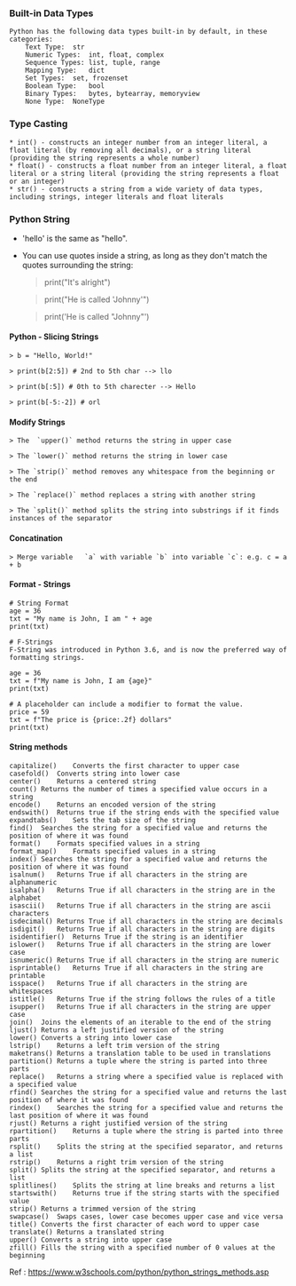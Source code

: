 ### Built-in Data Types
    Python has the following data types built-in by default, in these categories:
        Text Type:	str
        Numeric Types:	int, float, complex
        Sequence Types:	list, tuple, range
        Mapping Type:	dict
        Set Types:	set, frozenset  
        Boolean Type:	bool
        Binary Types:	bytes, bytearray, memoryview
        None Type:	NoneType

### Type Casting 
    * int() - constructs an integer number from an integer literal, a float literal (by removing all decimals), or a string literal (providing the string represents a whole number)
    * float() - constructs a float number from an integer literal, a float literal or a string literal (providing the string represents a float or an integer)
    * str() - constructs a string from a wide variety of data types, including strings, integer literals and float literals
### Python String 
* 'hello' is the same as "hello".
* You can use quotes inside a string, as long as they don't match the quotes surrounding the string:
    > print("It's alright")

    > print("He is called 'Johnny'")

    > print('He is called "Johnny"')
#### Python - Slicing Strings
    > b = "Hello, World!"

    > print(b[2:5]) # 2nd to 5th char --> llo

    > print(b[:5]) # 0th to 5th charecter --> Hello

    > print(b[-5:-2]) # orl

#### Modify Strings
    > The  `upper()` method returns the string in upper case

    > The `lower()` method returns the string in lower case

    > The `strip()` method removes any whitespace from the beginning or the end

    > The `replace()` method replaces a string with another string

    > The `split()` method splits the string into substrings if it finds instances of the separator

#### Concatination
    > Merge variable   `a` with variable `b` into variable `c`: e.g. c = a + b


#### Format - Strings
    # String Format
    age = 36
    txt = "My name is John, I am " + age
    print(txt)

    # F-Strings
    F-String was introduced in Python 3.6, and is now the preferred way of formatting strings.
    
    age = 36
    txt = f"My name is John, I am {age}"
    print(txt)

    # A placeholder can include a modifier to format the value.
    price = 59
    txt = f"The price is {price:.2f} dollars"
    print(txt)

#### String methods
    capitalize()	Converts the first character to upper case
    casefold()	Converts string into lower case
    center()	Returns a centered string
    count()	Returns the number of times a specified value occurs in a string
    encode()	Returns an encoded version of the string
    endswith()	Returns true if the string ends with the specified value
    expandtabs()	Sets the tab size of the string
    find()	Searches the string for a specified value and returns the position of where it was found
    format()	Formats specified values in a string
    format_map()	Formats specified values in a string
    index()	Searches the string for a specified value and returns the position of where it was found
    isalnum()	Returns True if all characters in the string are alphanumeric
    isalpha()	Returns True if all characters in the string are in the alphabet
    isascii()	Returns True if all characters in the string are ascii characters
    isdecimal()	Returns True if all characters in the string are decimals
    isdigit()	Returns True if all characters in the string are digits
    isidentifier()	Returns True if the string is an identifier
    islower()	Returns True if all characters in the string are lower case
    isnumeric()	Returns True if all characters in the string are numeric
    isprintable()	Returns True if all characters in the string are printable
    isspace()	Returns True if all characters in the string are whitespaces
    istitle()	Returns True if the string follows the rules of a title
    isupper()	Returns True if all characters in the string are upper case
    join()	Joins the elements of an iterable to the end of the string
    ljust()	Returns a left justified version of the string
    lower()	Converts a string into lower case
    lstrip()	Returns a left trim version of the string
    maketrans()	Returns a translation table to be used in translations
    partition()	Returns a tuple where the string is parted into three parts
    replace()	Returns a string where a specified value is replaced with a specified value
    rfind()	Searches the string for a specified value and returns the last position of where it was found
    rindex()	Searches the string for a specified value and returns the last position of where it was found
    rjust()	Returns a right justified version of the string
    rpartition()	Returns a tuple where the string is parted into three parts
    rsplit()	Splits the string at the specified separator, and returns a list
    rstrip()	Returns a right trim version of the string
    split()	Splits the string at the specified separator, and returns a list
    splitlines()	Splits the string at line breaks and returns a list
    startswith()	Returns true if the string starts with the specified value
    strip()	Returns a trimmed version of the string
    swapcase()	Swaps cases, lower case becomes upper case and vice versa
    title()	Converts the first character of each word to upper case
    translate()	Returns a translated string
    upper()	Converts a string into upper case
    zfill()	Fills the string with a specified number of 0 values at the beginning
    
Ref : https://www.w3schools.com/python/python_strings_methods.asp